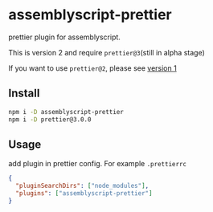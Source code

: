 # assemblyscript-prettier

prettier plugin for assemblyscript.

This is version 2 and require `prettier@3`(still in alpha stage)

If you want to use `prettier@2`, please see [version 1](https://www.npmjs.com/package/assemblyscript-prettier/v/1.0.7)

## Install

```bash
npm i -D assemblyscript-prettier
npm i -D prettier@3.0.0
```

## Usage

add plugin in prettier config. For example `.prettierrc`

```json
{
  "pluginSearchDirs": ["node_modules"],
  "plugins": ["assemblyscript-prettier"]
}
```
